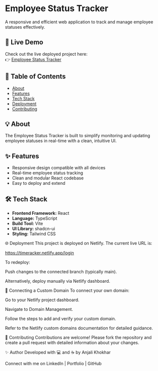 # Employee Status Tracker

A responsive and efficient web application to track and manage employee statuses effectively.

## 🚀 Live Demo

Check out the live deployed project here:  
👉 [Employee Status Tracker](https://timeracker.netlify.app)

## 📌 Table of Contents

- [About](#about)
- [Features](#features)
- [Tech Stack](#tech-stack)
- [Deployment](#deployment)
- [Contributing](#contributing)

## 💡 About

The Employee Status Tracker is built to simplify monitoring and updating employee statuses in real-time with a clean, intuitive UI.

## ✨ Features

- Responsive design compatible with all devices
- Real-time employee status tracking
- Clean and modular React codebase
- Easy to deploy and extend

## 🛠️ Tech Stack

- **Frontend Framework:** React
- **Language:** TypeScript
- **Build Tool:** Vite
- **UI Library:** shadcn-ui
- **Styling:** Tailwind CSS



🌐 Deployment
This project is deployed on Netlify. The current live URL is:

https://timeracker.netlify.app/login

To redeploy:

Push changes to the connected branch (typically main).

Alternatively, deploy manually via Netlify dashboard.

🔗 Connecting a Custom Domain
To connect your own domain:

Go to your Netlify project dashboard.

Navigate to Domain Management.

Follow the steps to add and verify your custom domain.

Refer to the Netlify custom domains documentation for detailed guidance.

🤝 Contributing
Contributions are welcome! Please fork the repository and create a pull request with detailed information about your changes.



✨ Author
Developed with 💻 and ☕ by Anjali Khokhar

Connect with me on LinkedIn | Portfolio | GitHub

